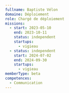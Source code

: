 ```yaml
---
fullname: Baptiste Vélon
domaine: Déploiement
role: Chargé de déploiement
missions:
  - start: 2023-05-10
    end: 2023-10-11
    status: independent
    startups:
      - vigieau
  - status: independent
    start: 2024-07-02
    end: 2024-09-30
    startups:
      - vigieau
memberType: beta
competences:
  - Communication
---
```

